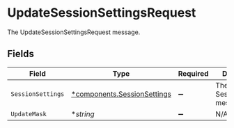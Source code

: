 # UpdateSessionSettingsRequest

The UpdateSessionSettingsRequest message.


## Fields

| Field                                                                     | Type                                                                      | Required                                                                  | Description                                                               |
| ------------------------------------------------------------------------- | ------------------------------------------------------------------------- | ------------------------------------------------------------------------- | ------------------------------------------------------------------------- |
| `SessionSettings`                                                         | [*components.SessionSettings](../../models/components/sessionsettings.md) | :heavy_minus_sign:                                                        | The SessionSettings message.                                              |
| `UpdateMask`                                                              | **string*                                                                 | :heavy_minus_sign:                                                        | N/A                                                                       |